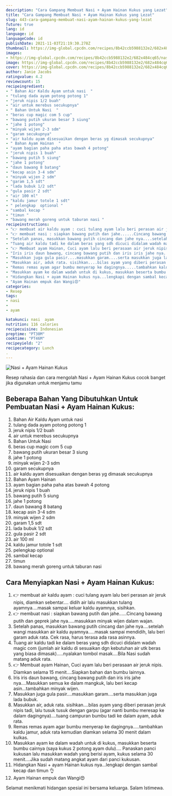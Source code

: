 ```yaml
---
description: "Cara Gampang Membuat Nasi + Ayam Hainan Kukus yang Lezat"
title: "Cara Gampang Membuat Nasi + Ayam Hainan Kukus yang Lezat"
slug: 443-cara-gampang-membuat-nasi-ayam-hainan-kukus-yang-lezat
future: true
lang: id
language: id
languageCode: id
publishDate: 2021-11-03T21:19:30.278Z 
thumbnail: https://img-global.cpcdn.com/recipes/8b42ccb5988132e2/682x484cq65/nasi-ayam-hainan-kukus-foto-resep-utama.png
images:
- https://img-global.cpcdn.com/recipes/8b42ccb5988132e2/682x484cq65/nasi-ayam-hainan-kukus-foto-resep-utama.png
image: https://img-global.cpcdn.com/recipes/8b42ccb5988132e2/682x484cq65/nasi-ayam-hainan-kukus-foto-resep-utama.png
cover: https://img-global.cpcdn.com/recipes/8b42ccb5988132e2/682x484cq65/nasi-ayam-hainan-kukus-foto-resep-utama.png
author: Janie Jacobs
ratingvalue: 4.2
reviewcount: 15
recipeingredient:
- " Bahan Air Kaldu Ayam untuk nasi  "
- "tulang dada ayam potong potong 1"
- "jeruk nipis 1/2 buah"
- "air untuk merebus secukupnya"
- " Bahan Untuk Nasi  "
- "beras cup magic com 5 cup"
- "bawang putih ukuran besar 3 siung"
- "jahe 1 potong"
- "minyak wijen 2-3 sdm"
- "garam secukupnya"
- "air kaldu ayam disesuaikan dengan beras yg dimasak secukupnya"
- " Bahan Ayam Hainan  "
- "ayam bagian paha paha atas bawah 4 potong"
- "jeruk nipis 1 buah"
- "bawang putih 5 siung"
- "jahe 1 potong"
- "daun bawang 8 batang"
- "kecap asin 3-4 sdm"
- "minyak wijen 2 sdm"
- "garam 1,5 sdt"
- "lada bubuk 1/2 sdt"
- "gula pasir 2 sdt"
- "air 100 ml"
- "kaldu jamur totole 1 sdt"
- " pelengkap  optional "
- "sambal kecap "
- "timun "
- "bawang merah goreng untuk taburan nasi "
recipeinstructions:
- "👉 membuat air kaldu ayam : cuci tulang ayam lalu beri perasan air jeruk nipis, diamkan sebentar.... didih air lalu masukkan tulang ayamnya....masak sampai keluar kaldu ayamnya, sisihkan."
- "👉 membuat nasi : siapkan bawang putih dan jahe......Cincang bawang putih dan geprek jahe nya.....masukkan minyak wijen dalam wajan."
- "Setelah panas, masukkan bawang putih cincang dan jahe nya....setelah wangi masukkan air kaldu ayamnya.....masak sampai mendidih, lalu beri garam aduk rata. Cek rasa, harus terasa ada rasa asinnya."
- "Tuang air kaldu tadi ke dalam beras yang sdh dicuci didalam wadah magic com (jumlah air kaldu di sesuaikan dgn kebutuhan air utk beras yang biasa dimasak).....nyalakan tombol masak....Bila Nasi sudah matang aduk rata."
- "👉 Membuat ayam Hainan, Cuci ayam lalu beri perasaan air jeruk nipis. Diamkan selama 15 menit....Siapkan bahan dan bumbu lainnya."
- "Iris iris daun bawang, cincang bawang putih dan iris iris jahe nya....Masukkan semua ke dalam mangkuk, lalu beri kecap asin...tambahkan minyak wijen."
- "Masukkan juga gula pasir....masukkan garam....serta masukkan juga lada bubuk."
- "Masukkan air, aduk rata. sisihkan....bilas ayam yang diberi perasan jeruk nipis tadi, lalu tusuk tusuk dengan garpu (agar nanti bumbu meresap ke dalam dagingnya)....tuang campuran bumbu tadi ke dalam ayam, aduk rata."
- "Remas remas ayam agar bumbu menyerap ke dagingnya.....tambahkan kaldu jamur, aduk rata kemudian diamkan selama 30 menit dalam kulkas."
- "Masukkan ayam ke dalam wadah untuk di kukus, masukkan beserta bumbu cairnya (saya kukus 2 potong ayam dulu).... Panaskan panci kukusan lalu masukkan wadah yang berisi ayam, kukus selama 30 menit....Jika sudah matang angkat ayam dari panci kukusan."
- "Hidangkan Nasi + ayam Hainan kukus nya...lengkapi dengan sambal kecap dan timun 👌"
- "Ayam Hainan empuk dan Wangi😍"
categories:
- Resep
tags:
- nasi
- 
- ayam

katakunci: nasi  ayam 
nutrition: 116 calories
recipecuisine: Indonesian
preptime: "PT30M"
cooktime: "PT46M"
recipeyield: "2"
recipecategory: Lunch
. 
---
```



![Nasi + Ayam Hainan Kukus](https://img-global.cpcdn.com/recipes/8b42ccb5988132e2/682x484cq65/nasi-ayam-hainan-kukus-foto-resep-utama.png)

Resep rahasia dan cara mengolah  Nasi + Ayam Hainan Kukus cocok banget jika digunakan untuk menjamu tamu

<!--inarticleads1-->

## Beberapa Bahan Yang Dibutuhkan Untuk Pembuatan Nasi + Ayam Hainan Kukus:

1.  Bahan Air Kaldu Ayam untuk nasi  
1. tulang dada ayam potong potong 1
1. jeruk nipis 1/2 buah
1. air untuk merebus secukupnya
1.  Bahan Untuk Nasi  
1. beras cup magic com 5 cup
1. bawang putih ukuran besar 3 siung
1. jahe 1 potong
1. minyak wijen 2-3 sdm
1. garam secukupnya
1. air kaldu ayam disesuaikan dengan beras yg dimasak secukupnya
1.  Bahan Ayam Hainan  
1. ayam bagian paha paha atas bawah 4 potong
1. jeruk nipis 1 buah
1. bawang putih 5 siung
1. jahe 1 potong
1. daun bawang 8 batang
1. kecap asin 3-4 sdm
1. minyak wijen 2 sdm
1. garam 1,5 sdt
1. lada bubuk 1/2 sdt
1. gula pasir 2 sdt
1. air 100 ml
1. kaldu jamur totole 1 sdt
1.  pelengkap  optional 
1. sambal kecap 
1. timun 
1. bawang merah goreng untuk taburan nasi 



<!--inarticleads2-->

## Cara Menyiapkan Nasi + Ayam Hainan Kukus:

1. 👉 membuat air kaldu ayam : cuci tulang ayam lalu beri perasan air jeruk nipis, diamkan sebentar.... didih air lalu masukkan tulang ayamnya....masak sampai keluar kaldu ayamnya, sisihkan.
1. 👉 membuat nasi : siapkan bawang putih dan jahe......Cincang bawang putih dan geprek jahe nya.....masukkan minyak wijen dalam wajan.
1. Setelah panas, masukkan bawang putih cincang dan jahe nya....setelah wangi masukkan air kaldu ayamnya.....masak sampai mendidih, lalu beri garam aduk rata. Cek rasa, harus terasa ada rasa asinnya.
1. Tuang air kaldu tadi ke dalam beras yang sdh dicuci didalam wadah magic com (jumlah air kaldu di sesuaikan dgn kebutuhan air utk beras yang biasa dimasak).....nyalakan tombol masak....Bila Nasi sudah matang aduk rata.
1. 👉 Membuat ayam Hainan, Cuci ayam lalu beri perasaan air jeruk nipis. Diamkan selama 15 menit....Siapkan bahan dan bumbu lainnya.
1. Iris iris daun bawang, cincang bawang putih dan iris iris jahe nya....Masukkan semua ke dalam mangkuk, lalu beri kecap asin...tambahkan minyak wijen.
1. Masukkan juga gula pasir....masukkan garam....serta masukkan juga lada bubuk.
1. Masukkan air, aduk rata. sisihkan....bilas ayam yang diberi perasan jeruk nipis tadi, lalu tusuk tusuk dengan garpu (agar nanti bumbu meresap ke dalam dagingnya)....tuang campuran bumbu tadi ke dalam ayam, aduk rata.
1. Remas remas ayam agar bumbu menyerap ke dagingnya.....tambahkan kaldu jamur, aduk rata kemudian diamkan selama 30 menit dalam kulkas.
1. Masukkan ayam ke dalam wadah untuk di kukus, masukkan beserta bumbu cairnya (saya kukus 2 potong ayam dulu).... Panaskan panci kukusan lalu masukkan wadah yang berisi ayam, kukus selama 30 menit....Jika sudah matang angkat ayam dari panci kukusan.
1. Hidangkan Nasi + ayam Hainan kukus nya...lengkapi dengan sambal kecap dan timun 👌
1. Ayam Hainan empuk dan Wangi😍




Selamat menikmati hidangan spesial ini bersama keluarga. Salam Istimewa.
